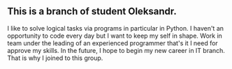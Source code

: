 This is a branch of student Oleksandr.
--------------------------------------
I like to solve logical tasks via programs in particular in Python.
I haven't an opportunity to code every day
but I want to keep my self in shape.
Work in team under the leading of an experienced programmer that's it I need
for approve my skills. In the future, I hope to begin my new career in IT branch. 
That is why I joined to this group.